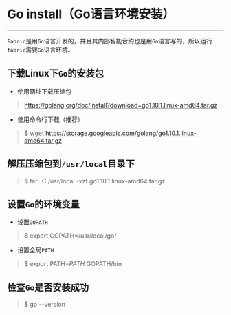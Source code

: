 # Go install（Go语言环境安装）
***
`Fabric`是用`Go`语言开发的，并且其内部智能合约也是用`Go`语言写的，所以运行`fabric`需要`Go`语言环境。
## 下载Linux下`Go`的安装包
- 使用网址下载压缩包
> https://golang.org/doc/install?download=go1.10.1.linux-amd64.tar.gz

- 使用命令行下载（推荐）
> $ wget https://storage.googleapis.com/golang/go1.10.1.linux-amd64.tar.gz

## 解压压缩包到`/usr/local`目录下
> $ tar -C /usr/local -xzf go1.10.1.linux-amd64.tar.gz

## 设置`Go`的环境变量
- 设置`GOPATH`
> $ export GOPATH=/usr/local/go/

- 设置全局`PATH`
> $ export PATH=$PATH:$GOPATH/bin

## 检查`Go`是否安装成功
> $ go --version
